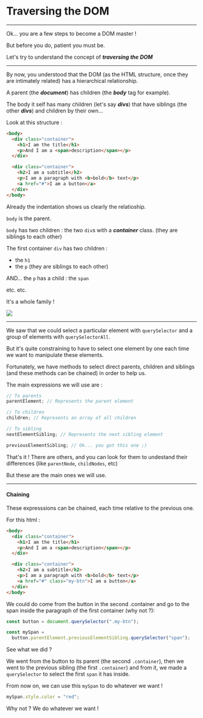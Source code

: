 # Traversing the DOM

---

Ok... you are a few steps to become a DOM master !

But before you do, patient you must be.

Let's try to understand the concept of **_traversing the DOM_**

---

By now, you understood that the DOM (as the HTML structure, once they are intimately related) has a hierarchical relationship.

A parent (the **_document_**) has children (the **_body_** tag for example).

The body it self has many children (let's say **_divs_**) that have siblings (the other **_divs_**) and children by their own...

Look at this structure :

```html
<body>
  <div class="container">
    <h1>I am the title</h1>
    <p>And I am a <span>description</span></p>
  </div>

  <div class="container">
    <h2>I am a subtitle</h2>
    <p>I am a paragraph with <b>bold</b> text</p>
    <a href="#">I am a button</a>
  </div>
</body>
```

Already the indentation shows us clearly the relatioship.

`body` is the parent.

`body` has two children : the two `div`s with a **_container_** class. (they are siblings to each other)

The first container `div` has two children :

- the `h1`
- the `p`
  (they are siblings to each other)

AND... the `p` has a child : the `span`

etc. etc.

It's a whole family !

![](https://media.giphy.com/media/LMuSfE0WEUZXbMwZfX/giphy.gif)

---

We saw that we could select a particular element with `querySelector` and a group of elements with `querySelectorAll`.

But it's quite constraining to have to select one element by one each time we want to manipulate these elements.

Fortunately, we have methods to select direct parents, children and siblings (and these methods can be chained) in order to help us.

The main expressions we will use are :

```js
// To parents
parentElement; // Represents the parent element

// To children
children; // Represents an array of all children

// To sibling
nextElementSibling; // Represents the next sibling element

previousElementSibling; // Ok... you got this one ;)
```

That's it !
There are others, and you can look for them to undestand their differences (like `parentNode`, `childNodes`, etc)

But these are the main ones we will use.

---

#### Chaining

These expresssions can be chained, each time relative to the previous one.

For this html :

```html
<body>
  <div class="container">
    <h1>I am the title</h1>
    <p>And I am a <span>description</span></p>
  </div>

  <div class="container">
    <h2>I am a subtitle</h2>
    <p>I am a paragraph with <b>bold</b> text</p>
    <a href="#" class="my-btn">I am a button</a>
  </div>
</body>
```

We could do come from the button in the second .container and go to the span inside the paragraph of the first container (why not ?):

```js
const button = document.querySelector(".my-btn");

const mySpan =
  button.parentElement.previousElementSibling.querySelector("span");
```

See what we did ?

We went from the button to its parent (the second `.container`), then we went to the previous sibling (the first `.container`) and from it, we made a `querySelector` to select the first `span` it has inside.

From now on, we can use this `mySpan` to do whatever we want !

```js
mySpan.style.color = "red";
```

Why not ? We do whatever we want !
